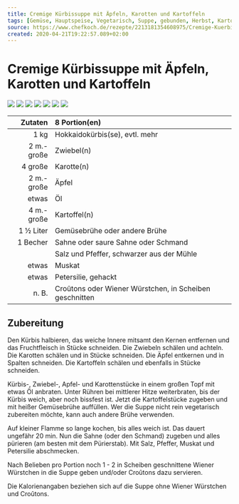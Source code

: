 ```yaml
---
title: Cremige Kürbissuppe mit Äpfeln, Karotten und Kartoffeln
tags: [Gemüse, Hauptspeise, Vegetarisch, Suppe, gebunden, Herbst, Kartoffeln, gekocht]
source: https://www.chefkoch.de/rezepte/2213181354608975/Cremige-Kuerbissuppe-mit-Aepfeln-Karotten-und-Kartoffeln.html
created: 2020-04-21T19:22:57.089+02:00
---
```


# Cremige Kürbissuppe mit Äpfeln, Karotten und Kartoffeln

![](https://img.chefkoch-cdn.de/rezepte/2213181354608975/bilder/945017/crop-360x240/cremige-kuerbissuppe-mit-aepfeln-karotten-und-kartoffeln.jpg) ![](https://img.chefkoch-cdn.de/rezepte/2213181354608975/bilder/1146777/crop-360x240/cremige-kuerbissuppe-mit-aepfeln-karotten-und-kartoffeln.jpg) ![](https://img.chefkoch-cdn.de/rezepte/2213181354608975/bilder/1049509/crop-360x240/cremige-kuerbissuppe-mit-aepfeln-karotten-und-kartoffeln.jpg) ![](https://img.chefkoch-cdn.de/rezepte/2213181354608975/bilder/1156085/crop-360x240/cremige-kuerbissuppe-mit-aepfeln-karotten-und-kartoffeln.jpg) ![](https://img.chefkoch-cdn.de/rezepte/2213181354608975/bilder/1248895/crop-360x240/cremige-kuerbissuppe-mit-aepfeln-karotten-und-kartoffeln.jpg) ![](https://img.chefkoch-cdn.de/rezepte/2213181354608975/bilder/1092046/crop-360x240/cremige-kuerbissuppe-mit-aepfeln-karotten-und-kartoffeln.jpg) ![](https://img.chefkoch-cdn.de/rezepte/2213181354608975/bilder/1156921/crop-360x240/cremige-kuerbissuppe-mit-aepfeln-karotten-und-kartoffeln.jpg)

| **Zutaten** | 8 Portion(en)                                           |
| ----------: | :------------------------------------------------------ |
|        1 kg | Hokkaidokürbis(se), evtl. mehr                          |
|  2 m.-große | Zwiebel(n)                                              |
|     4 große | Karotte(n)                                              |
|  2 m.-große | Äpfel                                                   |
|       etwas | Öl                                                      |
|  4 m.-große | Kartoffel(n)                                            |
|   1 ½ Liter | Gemüsebrühe oder andere Brühe                           |
|    1 Becher | Sahne oder saure Sahne oder Schmand                     |
|             | Salz und Pfeffer, schwarzer aus der Mühle               |
|       etwas | Muskat                                                  |
|       etwas | Petersilie, gehackt                                     |
|       n. B. | Croûtons oder Wiener Würstchen, in Scheiben geschnitten |

## Zubereitung

Den Kürbis halbieren, das weiche Innere mitsamt den Kernen entfernen und das Fruchtfleisch in Stücke schneiden. Die Zwiebeln schälen und achteln. Die Karotten schälen und in Stücke schneiden. Die Äpfel entkernen und in Spalten schneiden. Die Kartoffeln schälen und ebenfalls in Stücke schneiden.

Kürbis-, Zwiebel-, Apfel- und Karottenstücke in einem großen Topf mit etwas Öl anbraten. Unter Rühren bei mittlerer Hitze weiterbraten, bis der Kürbis weich, aber noch bissfest ist. Jetzt die Kartoffelstücke zugeben und mit heißer Gemüsebrühe auffüllen. Wer die Suppe nicht rein vegetarisch zubereiten möchte, kann auch andere Brühe verwenden. 

Auf kleiner Flamme so lange kochen, bis alles weich ist. Das dauert ungefähr 20 min. Nun die Sahne (oder den Schmand) zugeben und alles pürieren (am besten mit dem Pürierstab). Mit Salz, Pfeffer, Muskat und Petersilie abschmecken.

Nach Belieben pro Portion noch 1 - 2 in Scheiben geschnittene Wiener Würstchen in die Suppe geben und/oder Croûtons dazu servieren.

Die Kalorienangaben beziehen sich auf die Suppe ohne Wiener Würstchen und Croûtons.